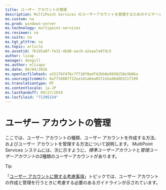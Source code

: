 ```yaml
---
title: ユーザー アカウントの管理
description: MultiPoint Services のユーザーアカウントを管理するためのナビゲーションの概要
ms.custom: na
ms.prod: windows-server
ms.technology: multipoint-services
ms.reviewer: na
ms.suite: na
ms.tgt_pltfrm: na
ms.topic: article
ms.assetid: 761b5a8f-fe32-4bd8-aac0-a2aaa7a97dc5
author: lizap
manager: dongill
ms.author: elizapo
ms.date: 08/04/2016
ms.openlocfilehash: a15176fd76c7f710f8adf42bb8e9930158e3b06a
ms.sourcegitcommit: 6aff3d88ff22ea141a6ea6572a5ad8dd6321f199
ms.translationtype: MT
ms.contentlocale: ja-JP
ms.lasthandoff: 09/27/2019
ms.locfileid: "71395234"
---
```

# <a name="manage-user-accounts"></a>ユーザー アカウントの管理
ここでは、ユーザー アカウントの種類、ユーザー アカウントを作成する方法、およびユーザー アカウントを管理する方法について説明します。 MultiPoint Services システムには、次に示すように、*標準ユーザーアカウント*と*管理ユーザーアカウント*の2種類のユーザーアカウントがあります。  
  
> [!TIP]  
> 「[ユーザー アカウントに関する考慮事項](User-Account-Considerations.md)」トピックでは、ユーザー アカウントの作成と管理を行うときに考慮する必要のあるガイドラインが示されています。 